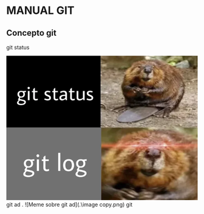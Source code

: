 # MANUAL GIT
## Concepto git 
git status

![Meme sobre git status](./image.png)
git ad . 
![Meme sobre git  ad](.\image copy.png)
git



